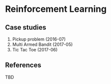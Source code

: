 # Reinforcement Learning



## Case studies

1. Pickup problem (2016-07)
2. Multi Armed Bandit (2017-05)
3. Tic Tac Toe (2017-06)


## References
TBD

